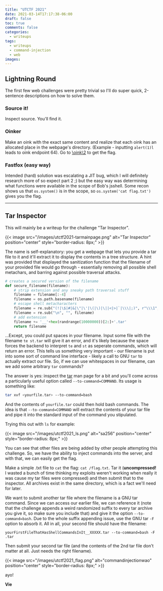 ```yaml
---
title: "UTCTF 2021"
date: 2021-03-14T17:17:38-06:00
draft: false
toc: true
comments: false
categories:
  - writeups
tags: 
  - writeups
  - command-injection
  - web
images:
---
```


## Lightning Round
The first few web challenges were pretty trivial so I'll do super quick, 2-sentence descriptions on how to solve them. 

### Source it! 
Inspect source. You'll find it. 

### Oinker
Make an oink with the exact same content and realize that each oink has an allocated place in the webpage's directory. (Example - inputting `alert(1)l` leads to oink endpoint 64). Go to [\oink\2](http://web2.utctf.live:5320/oink/2) to get the flag.

### Fastfox (easy way)
Intended (hard) solution was escalating a JIT bug, which I will definitely research more of so expect part 2 ;) but the easy way was determining what functions were available in the scope of Bob's jsshell. Some recon shows us that `os.system()` is in the scope, so `os.system('cat flag.txt')` gives you the flag.

---

## Tar Inspector

This will mainly be a writeup for the challenge "Tar Inspector". 

{{< image src="/images/utctf2021-tarmainpage.png" alt="Tar Inspector" position="center" style="border-radius: 8px;" >}}

The name is self-explanatory: you get a webpage that lets you provide a tar file to it and it'll extract it to display the contents in a tree structure. A hint was provided that displayed the sanitization function that the filename of your provided file would go through - essentially removing all possible shell metachars, and barring against possible traversal attacks. 

```py
# creates a secured version of the filename
def secure_filename(filename):
    # strip extension and any sneaky path traversal stuff
    filename = filename[:-4]
    filename = os.path.basename(filename)
    # escape shell metacharacters
    filename = re.sub("(!|\$|#|&|\"|\'|\(|\)|\||<|>|`|\\\|;)", r"\\\1", filename)
    filename = re.sub("\n", "", filename)
    # add extension
    filename += '__'+hex(randrange(10000000))[2:]+'.tar'
    return filename
```

...Except, you could put spaces in your filename. Input some file with the filename `te st.tar` will give it an error, and it's likely because the space forces the backend to interpret `te` and `st` as seperate commands, which will return an error. This tells us something very important - our filename is put into some sort of command line interface - likely a call to GNU `tar` to actually extract our file. So, if we can use whitespaces in our filename, can we add some arbitrary `tar` commands? 

The answer is yes: inspect the [tar](https://man7.org/linux/man-pages/man1/tar.1.html) man page for a bit and you'll come across a particularly useful option called `--to-command=COMMAND`. Its usage is something like:

```bash
tar xvf <yourfile.tar> --to-command=bash
```

And the contents of `yourfile.tar` could then hold bash commands. The idea is that `--to-command=COMMAND` will extract the contents of your tar file and pipe it into the standard input of the command you stipulated. 

Trying this out with `ls` for example: 

{{< image src="/images/utctf2021_ls.png" alt="sa256" position="center" style="border-radius: 8px;" >}}

You can see that other files are being added by other people attempting this challenge. So, we have the ability to inject commands into the server, and with that, we can easily get the flag. 

Make a simple .txt file to `cat` the flag: `cat /flag.txt`. Tar it (**uncompressed!** I wasted a bunch of time thinking my exploits weren't working when really it was cause my tar files were compressed) and then submit that to the inspector. All archives exist in the same directory, which is a fact we'll need for later. 

We want to submit another tar file where the filename is a GNU tar command. Since we can access our earlier file, we can reference it (note that the challenge appends a weird randomized suffix to every tar archive you give it, so make sure you include that) and give it the option `--to-command=bash`. Due to the whole suffix appending issue, use the GNU tar `-F` option to absorb it. All in all, your second file should have the filename:

```
yourFirstFileThatHasShellCommandsInIt__XXXXX.tar --to-command=bash -F .tar
```

Then submit your second tar file (and the contents of the 2nd tar file don't matter at all. Just needs the right filename).

{{< image src="/images/utctf2021_flag.png" alt="commandinjectionwao" position="center" style="border-radius: 8px;" >}}

ayo!

**Vie**
